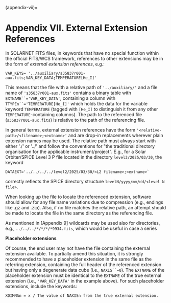 (appendix-vii)=
# Appendix VII. External Extension References


In SOLARNET FITS files, in keywords that have no special function within the official FITS/WCS framework, references to other extensions may be in the form of _external extension references_, e.g.:

```none
VAR_KEYS= '../auxiliary/s35837r001-aux.fits;VAR_KEY_DATA;TEMPERATURE[He_I]'
```

This means that the file with a relative path of `'../auxiliary/'` and a file name of `'s35837r001-aux.fits'` contains a binary table with `EXTNAME``='VAR_KEY_DATA'`, containing a column with `TTYPEn``='TEMPERATURE[He_I]'` which holds the data for the variable keyword `TEMPERATURE` (tagged with `[He_I]` to distinguish it from any other `TEMPERATURE`-containing columns). The path to the referenced file (`s35837r001-aux.fits`) is relative to the path of the referencing file.

In general terms, external extension references have the form `'<relative-path>/<filename>;<extname>'` and are drop-in replacements wherever plain extension names may be used. The relative path must always start with either './' or '../' and follow the conventions for "the traditional directory organisation for the applicable instrument/project". E.g., for a Solar Orbiter/SPICE Level 3 P file located in the directory `level3/2025/03/30`, the keyword 

```none
DATAEXT='../../../../level2/2025/03/30/<L2 filename>;<extname>`
```

correctly reflects the SPICE directory structure `levelN/yyyy/mm/dd/<level N file>`.

When looking up the file to locate the referenced extension, software should allow for any file name variations due to compression (e.g., endings like .gz and .zip). Also, if no file matches the relative path, an attempt should be made to locate the file in the same directory as the referencing file.

As mentioned in [Appendix 9] wildcards may be used also for directories, e.g., `../../../*/*/*/*9934.fits`, which would be useful in case a series

**Placeholder extensions**

Of course, the end user may not have the file containing the external extension available. To partially amend this situation, it is strongly recommended to have a placeholder extension in the same file as the referring extension, containing the full header of the referenced extension but having only a degenerate data cube (i.e., `NAXIS``=0`). The `EXTNAME` of the placeholder extension must be identical to the `EXTNAME` of the true external extension (i.e., `'VAR_KEY_DATA'` in the example above). For such placeholder extensions, include the keywords:
```
XDIMNAn = x / The value of NAXISn from the true external extension.
````
